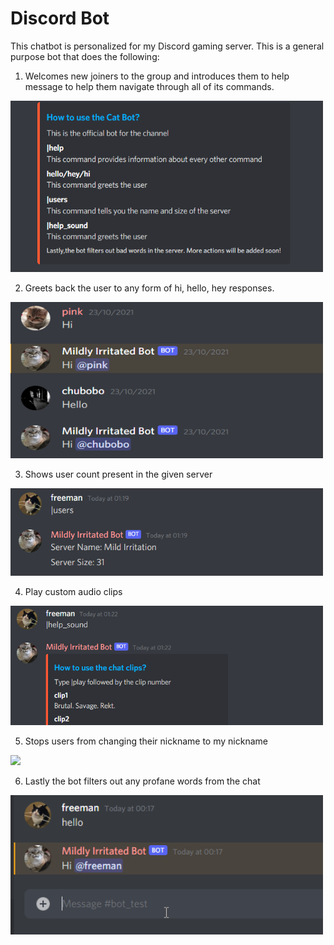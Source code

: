 # Discord Bot

This chatbot is personalized for my Discord gaming server.
This is a general purpose bot that does the following:

1. Welcomes new joiners to the group and introduces them to help message to help them navigate through all of its commands.

<img src=https://github.com/Axsta/Discord_bot/blob/main/images/help_command.PNG width="500">

2. Greets back the user to any form of hi, hello, hey responses.

<img src=https://github.com/Axsta/Discord_bot/blob/main/images/greeting.PNG width="500" height="250">

3. Shows user count present in the given server

<img src=https://github.com/Axsta/Discord_bot/blob/main/images/users.PNG width="500" >

4. Play custom audio clips

<img src=https://github.com/Axsta/Discord_bot/blob/main/images/help_sound.PNG width="500">

5. Stops users from changing their nickname to my nickname

<img src=https://github.com/Axsta/Discord_bot/blob/main/images/nickname.gif width="500">

6. Lastly the bot filters out any profane words from the chat

<img src=https://github.com/Axsta/Discord_bot/blob/main/images/bad_words_filter.gif width="500">
